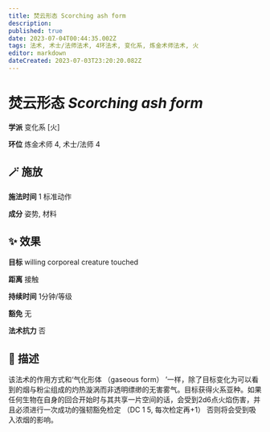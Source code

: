 ```yaml
---
title: 焚云形态 Scorching ash form
description: 
published: true
date: 2023-07-04T00:44:35.002Z
tags: 法术, 术士/法师法术, 4环法术, 变化系, 炼金术师法术, 火
editor: markdown
dateCreated: 2023-07-03T23:20:20.082Z
---
```


# **焚云形态** *Scorching ash form*

**学派** 变化系 \[火\] 

**环位** 炼金术师 4, 术士/法师 4

## 🪄 施放

**施法时间** 1 标准动作

**成分** 姿势, 材料

## ✨ 效果 

**目标** willing corporeal creature touched 

**距离** 接触  

**持续时间** 1分钟/等级 

**豁免** 无

**法术抗力** 否

## 📖 描述

该法术的作用方式和‘气化形体 （gaseous form） ’一样，除了目标变化为可以看到的烟与粉尘组成的灼热漩涡而非透明缥缈的无害雾气。目标获得火系亚种。如果任何生物在自身的回合开始时与其共享一片空间的话，会受到2d6点火焰伤害，并且必须进行一次成功的强韧豁免检定 （DC 1 5, 每次检定再+1） 否则将会受到吸入浓烟的影响。
    